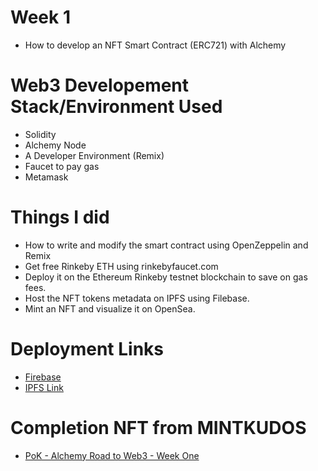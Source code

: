 # Week 1
- How to develop an NFT Smart Contract (ERC721) with Alchemy

# Web3 Developement Stack/Environment Used
- Solidity 
- Alchemy Node 
- A Developer Environment (Remix)
- Faucet to pay gas 
- Metamask

# Things I did
- How to write and modify the smart contract using OpenZeppelin and Remix
- Get free Rinkeby ETH using rinkebyfaucet.com
- Deploy it on the Ethereum Rinkeby testnet blockchain to save on gas fees.
- Host the NFT tokens metadata on IPFS using Filebase.
- Mint an NFT and visualize it on OpenSea.

# Deployment Links
- [Firebase](https://console.filebase.com/)
- [IPFS Link](https://ipfs.filebase.io/ipfs/bafkreiechggbc2ii35eldnc3gkhfrog54bbzqlrhif3dukuq73ll722buy)

# Completion NFT from MINTKUDOS
- [PoK - Alchemy Road to Web3 - Week One](https://opensea.io/assets/matic/0x60576a64851c5b42e8c57e3e4a5cf3cf4eeb2ed6/583)
